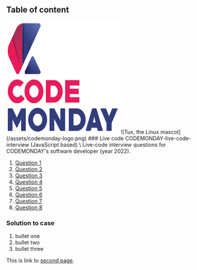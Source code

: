 ## Table of content

<img src="/assets/codemonday-logo.png"  width="300" height="300">
![Tux, the Linux mascot](/assets/codemonday-logo.png)
### Live code
CODEMONDAY-live-code-interview (JavaScript based) \
Live-code interview questions for CODEMONDAY's software developer (year 2022).

1. [Question 1](/pages/live-code-1.md)
2. [Question 2](/pages/live-code-2.md)
3. [Question 3](/pages/live-code-3.md)
4. [Question 4](/pages/live-code-4.md)
4. [Question 5](/pages/live-code-5.md)
4. [Question 6](/pages/live-code-6.md)
4. [Question 7](/pages/live-code-7.md)
4. [Question 8](/pages/live-code-8.md)


### Solution to case

1. bullet one
2. bullet two
3. bullet three

This is link to [second page](/pages/second.md).
